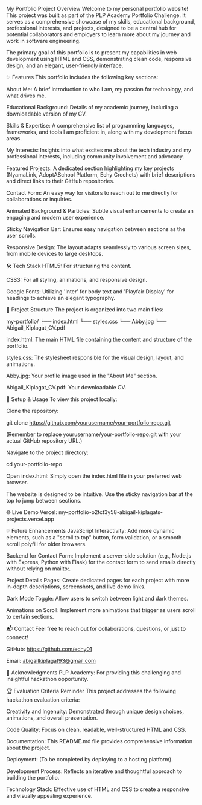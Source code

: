 My Portfolio
Project Overview
Welcome to my personal portfolio website! This project was built as part of the PLP Academy Portfolio Challenge. It serves as a comprehensive showcase of my skills, educational background, professional interests, and projects, designed to be a central hub for potential collaborators and employers to learn more about my journey and work in software engineering.

The primary goal of this portfolio is to present my capabilities in web development using HTML and CSS, demonstrating clean code, responsive design, and an elegant, user-friendly interface.

✨ Features
This portfolio includes the following key sections:

About Me: A brief introduction to who I am, my passion for technology, and what drives me.

Educational Background: Details of my academic journey, including a downloadable version of my CV.

Skills & Expertise: A comprehensive list of programming languages, frameworks, and tools I am proficient in, along with my development focus areas.

My Interests: Insights into what excites me about the tech industry and my professional interests, including community involvement and advocacy.

Featured Projects: A dedicated section highlighting my key projects (NyamaLink, AdoptASchool Platform, Echy Crochets) with brief descriptions and direct links to their GitHub repositories.

Contact Form: An easy way for visitors to reach out to me directly for collaborations or inquiries.

Animated Background & Particles: Subtle visual enhancements to create an engaging and modern user experience.

Sticky Navigation Bar: Ensures easy navigation between sections as the user scrolls.

Responsive Design: The layout adapts seamlessly to various screen sizes, from mobile devices to large desktops.

🛠️ Tech Stack
HTML5: For structuring the content.

CSS3: For all styling, animations, and responsive design.

Google Fonts: Utilizing 'Inter' for body text and 'Playfair Display' for headings to achieve an elegant typography.

📂 Project Structure
The project is organized into two main files:

my-portfolio/
├── index.html
└── styles.css
└── Abby.jpg 
└── Abigail_Kiplagat_CV.pdf

index.html: The main HTML file containing the content and structure of the portfolio.

styles.css: The stylesheet responsible for the visual design, layout, and animations.

Abby.jpg: Your profile image used in the "About Me" section.

Abigail_Kiplagat_CV.pdf: Your downloadable CV.

🚀 Setup & Usage
To view this project locally:

Clone the repository:

git clone https://github.com/yourusername/your-portfolio-repo.git

(Remember to replace yourusername/your-portfolio-repo.git with your actual GitHub repository URL.)

Navigate to the project directory:

cd your-portfolio-repo

Open index.html: Simply open the index.html file in your preferred web browser.

The website is designed to be intuitive. Use the sticky navigation bar at the top to jump between sections.

🌐 Live Demo
Vercel: my-portfolio-o2tct3y58-abigail-kiplagats-projects.vercel.app

💡 Future Enhancements
JavaScript Interactivity: Add more dynamic elements, such as a "scroll to top" button, form validation, or a smooth scroll polyfill for older browsers.

Backend for Contact Form: Implement a server-side solution (e.g., Node.js with Express, Python with Flask) for the contact form to send emails directly without relying on mailto:.

Project Details Pages: Create dedicated pages for each project with more in-depth descriptions, screenshots, and live demo links.

Dark Mode Toggle: Allow users to switch between light and dark themes.

Animations on Scroll: Implement more animations that trigger as users scroll to certain sections.

📬 Contact
Feel free to reach out for collaborations, questions, or just to connect!

GitHub: https://github.com/echy01

Email: abigailkiplagat93@gmail.com 

🙏 Acknowledgments
PLP Academy: For providing this challenging and insightful hackathon opportunity.

🏆 Evaluation Criteria Reminder
This project addresses the following hackathon evaluation criteria:

Creativity and Ingenuity: Demonstrated through unique design choices, animations, and overall presentation.

Code Quality: Focus on clean, readable, well-structured HTML and CSS.

Documentation: This README.md file provides comprehensive information about the project.

Deployment: (To be completed by deploying to a hosting platform).

Development Process: Reflects an iterative and thoughtful approach to building the portfolio.

Technology Stack: Effective use of HTML and CSS to create a responsive and visually appealing experience.
